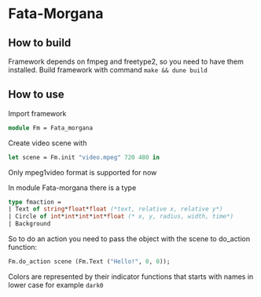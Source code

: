 # Fata-Morgana

## How to build
Framework depends on fmpeg and freetype2, so you need to have them installed.
Build framework with command `make && dune build`

## How to use
Import framework
```ocaml
module Fm = Fata_morgana
```

Create video scene with
```ocaml
let scene = Fm.init "video.mpeg" 720 480 in
```
Only mpeg1video format is supported for now

In module Fata-morgana there is a type
```ocaml
type fmaction =
| Text of string*float*float (*text, relative x, relative y*)
| Circle of int*int*int*int*float (* x, y, radius, width, time*)
| Background
```

So to do an action you need to pass the object with the scene to do_action
function:
```ocaml
Fm.do_action scene (Fm.Text ("Hello!", 0, 0));
```

Colors are represented by their indicator functions that starts with names in
lower case for example `dark0`
